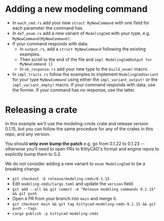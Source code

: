 # Adding a new modeling command

 - In `each_cmd.rs` add your new `struct MyNewCommand` with one field for each parameter the command has.
 - In `def_enum.rs` add a new variant of `ModelingCmd` with your type, e.g. `MyNewCommand(MyNewCommand)`.
 - If your command responds with data:
   - In `output.rs`, add a `struct MyNewCommand` following the existing examples.
   - Then scroll to the end of the file and `impl ModelingCmdOutput for MyNewCommand {}`
   - In `ok_response.rs` add your new type to the `build_enum!` macro.
 - In `impl_traits.rs` follow the examples to implement `ModelingCmdVariant` for your type `MyNewCommand` using either the `impl_variant_output!` or the `impl_variant_empty!` macro. If your command responds with data, use the former. If your command has no response, use the latter.

# Releasing a crate

In this example we'll use the modeling-cmds crate and release version 0.1.15, but you can follow
the same procedure for any of the crates in this repo, and any version.

You should **only ever bump the patch** e.g. go from 0.1.22 to 0.1.23 -- otherwise you'll need to open PRs to KittyCAD's format and engine repos to explicitly bump them to 0.2.

We do *not* consider adding a new variant to `enum ModelingCmd` to be a breaking change.

- `git checkout -b release/modeling-cmds/0.1.15`
- Edit `modeling-cmds/Cargo.toml` and update the `version` field
- `git add --all && git commit -m "Release modeling commands 0.1.15" && git push`
- Open a PR from your branch into `main` and merge it.
- `git checkout main && git tag kittycad-modeling-cmds-0.1.15 && git push --tags`
- `cargo publish -p kittycad-modeling-cmds`
